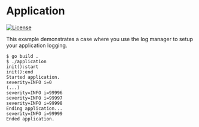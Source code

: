 # Application

[![License](https://img.shields.io/badge/license-Apache%20License%202.0-blue.svg?style=flat)](https://raw.githubusercontent.com/mediaFORGE/gol/master/LICENSE)

This example demonstrates a case where
you use the log manager to setup your application logging.

```
$ go build .
$ ./application
init():start
init():end
Started application.
severity=INFO i=0
(...)
severity=INFO i=99996
severity=INFO i=99997
severity=INFO i=99998
Ending application...
severity=INFO i=99999
Ended application.
```

